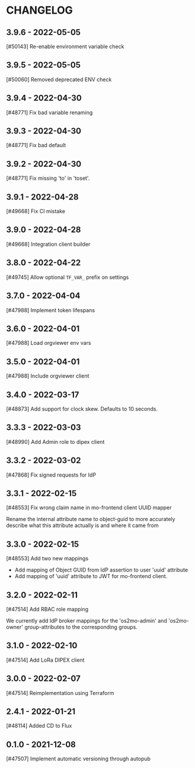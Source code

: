 CHANGELOG
=========

3.9.6 - 2022-05-05
------------------

[#50143] Re-enable environment variable check

3.9.5 - 2022-05-05
------------------

[#50060] Removed deprecated ENV check

3.9.4 - 2022-04-30
------------------

[#48771] Fix bad variable renaming

3.9.3 - 2022-04-30
------------------

[#48771] Fix bad default

3.9.2 - 2022-04-30
------------------

[#48771] Fix missing 'to' in 'toset'.

3.9.1 - 2022-04-28
------------------

[#49668] Fix CI mistake

3.9.0 - 2022-04-28
------------------

[#49668] Integration client builder

3.8.0 - 2022-04-22
------------------

[#49745] Allow optional `TF_VAR_` prefix on settings

3.7.0 - 2022-04-04
------------------

[#47988] Implement token lifespans

3.6.0 - 2022-04-01
------------------

[#47988] Load orgviewer env vars

3.5.0 - 2022-04-01
------------------

[#47988] Include orgviewer client

3.4.0 - 2022-03-17
------------------

[#48873] Add support for clock skew. Defaults to 10 seconds.

3.3.3 - 2022-03-03
------------------

[#48990] Add Admin role to dipex client

3.3.2 - 2022-03-02
------------------

[#47868] Fix signed requests for IdP

3.3.1 - 2022-02-15
------------------

[#48553] Fix wrong claim name in mo-frontend client UUID mapper

Rename the internal attribute name to object-guid to more accurately describe
what this attribute actually is and where it came from

3.3.0 - 2022-02-15
------------------

[#48553] Add two new mappings

* Add mapping of Object GUID from IdP assertion to user 'uuid' attribute
* Add mapping of 'uuid' attribute to JWT for mo-frontend client.

3.2.0 - 2022-02-11
------------------

[#47514] Add RBAC role mapping

We currently add IdP broker mappings for the 'os2mo-admin' and 'os2mo-owner'
group-attributes to the corresponding groups.

3.1.0 - 2022-02-10
------------------

[#47514] Add LoRa DIPEX client

3.0.0 - 2022-02-07
------------------

[#47514] Reimplementation using Terraform

2.4.1 - 2022-01-21
------------------

[#48114] Added CD to Flux

0.1.0 - 2021-12-08
------------------

[#47507] Implement automatic versioning through autopub
